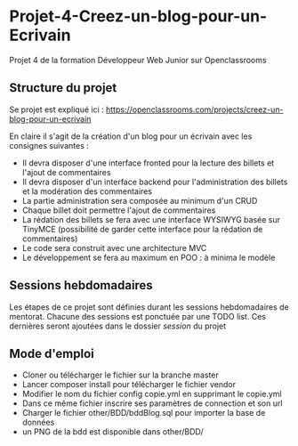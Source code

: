 # Projet-4-Creez-un-blog-pour-un-Ecrivain
Projet 4 de la formation Développeur Web Junior sur Openclassrooms

## Structure du projet
Se projet est expliqué ici : https://openclassrooms.com/projects/creez-un-blog-pour-un-ecrivain

En claire il s'agit de la création d'un blog pour un écrivain avec les consignes suivantes :
* Il devra disposer d'une interface fronted pour la lecture des billets et l'ajout de commentaires
* Il devra disposer d'un interface backend pour l'administration des billets et la modération des commentaires
* La partie administration sera composée au minimum d'un CRUD
* Chaque billet doit permettre l'ajout de commentaires
* La rédation des billets se fera avec une interface WYSIWYG basée sur TinyMCE (possibilité de garder cette interface pour la rédation de commentaires)
* Le code sera construit avec une architecture MVC
* Le développement se fera au maximum en POO : à minima le modèle

## Sessions hebdomadaires

Les étapes de ce projet sont définies durant les sessions hebdomadaires de mentorat. Chacune des sessions est ponctuée par une TODO list. Ces dernières seront ajoutées dans le dossier *session* du projet

## Mode d'emploi
* Cloner ou télécharger le fichier sur la branche master
* Lancer composer install pour télécharger le fichier vendor
* Modifier le nom du fichier config copie.yml en supprimant le copie.yml
* Dans ce même fichier inscrire ses paramètres de connection et son url
* Charger le fichier other/BDD/bddBlog.sql pour importer la base de données
* un PNG de la bdd est disponible dans other/BDD/
